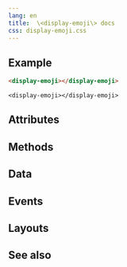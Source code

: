 ```yaml
---
lang: en
title:  \<display-emoji\> docs
css: display-emoji.css
---
```


<main>


## Example


```html
<display-emoji></display-emoji>
```

```{=html}
<display-emoji></display-emoji>
```





## Attributes



## Methods



## Data



## Events



## Layouts



## See also

</main>


<script type="module">
import {DisplayEmoji} from './DisplayEmoji.js'

window.displayEmoji = document.querySelector('display-emoji')
</script>

